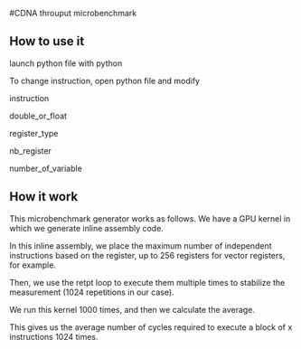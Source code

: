 #CDNA throuput microbenchmark

## How to use it
launch python file with python

To change instruction, open python file and modify

instruction

double_or_float

register_type

nb_register

number_of_variable

## How it work


This microbenchmark generator works as follows. We have a GPU kernel in which we generate inline assembly code.

In this inline assembly, we place the maximum number of independent instructions based on the register, up to 256 registers for vector registers, for example.

Then, we use the retpt loop to execute them multiple times to stabilize the measurement (1024 repetitions in our case).

We run this kernel 1000 times, and then we calculate the average.

This gives us the average number of cycles required to execute a block of x instructions 1024 times.

